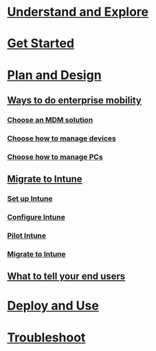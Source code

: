 # [Understand and Explore](/intune/understand/introduction-to-microsoft-intune)
# [Get Started](/intune/getstarted/what-to-know-before-you-start-microsoft-intune)

# [Plan and Design](ways-to-do-enterprise-mobility.md)
## [Ways to do enterprise mobility](ways-to-do-enterprise-mobility.md)
### [Choose an MDM solution](choose-mdm-solution.md)
### [Choose how to manage devices](choose-manage-devices.md)
### [Choose how to manage PCs](choose-manage-PCs.md)
## [Migrate to Intune](migrating-to-intune.md)
### [Set up Intune](migrating-to-intune-step-one.md)
### [Configure Intune](migrating-to-intune-step-two.md)
### [Pilot Intune](migrating-to-intune-step-three.md)
### [Migrate to Intune](migrating-to-intune-step-four.md)


<!--- ## [Plan for app deployment](Plan-for-app-deployment-in-microsoft-intune.md)
## [Help secure on-premises resources](help-secure-on-premises-resources.md)
## [Help secure Office 365](help-secure-office-365.md)
## [Manage corporate-owned mobile devices](manage-corporate-owned-mobile-devices.md)
## [Manage shared retail tablet devices](manage-shared-retail-tablet-devices.md)
## [Support bring your own device](support-byod.md)
## [Help secure access from hotel kiosks](help-secure-access-from-hotel-kiosks.md)
## [Best practices for using Microsoft Intune](best-practices-for-using-intune.md)--->
## [What to tell your end users](what-to-tell-your-end-users-about-using-microsoft-intune.md)

# [Deploy and Use](/intune/deployuse/overview-of-device-and-app-lifecycles-in-microsoft-intune)
# [Troubleshoot](/intune/troubleshoot/how-to-get-support-for-microsoft-intune)
